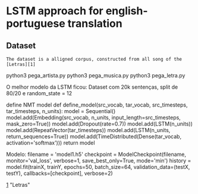 # LSTM approach for english-portuguese translation

## Dataset

	The dataset is a alligned corpus, constructed from all song of the [Letras][1] 

python3 pega_artista.py <caminho para salvar>
python3 pega_musica.py <caminho onde os artistas foram salvos>
python3 pega_letra.py <caminho onde as musicas foram salvas>

O melhor modelo da LSTM ficou:
Dataset com 20k sentenças, split de 80/20 e random_state = 12

define NMT model
def define_model(src_vocab, tar_vocab, src_timesteps, tar_timesteps, n_units):
	model = Sequential()
	model.add(Embedding(src_vocab, n_units, input_length=src_timesteps, mask_zero=True))
	model.add(Dropout(rate=0.7))
	model.add(LSTM(n_units))
	model.add(RepeatVector(tar_timesteps))
	model.add(LSTM(n_units, return_sequences=True))
	model.add(TimeDistributed(Dense(tar_vocab, activation='softmax')))
	return model

Modelo:
filename = 'model1.h5'
checkpoint = ModelCheckpoint(filename, monitor='val_loss', verbose=1, save_best_only=True, mode='min')
history = model.fit(trainX, trainY, epochs=50, batch_size=64, validation_data=(testX, testY), callbacks=[checkpoint], verbose=2)



[1](https://www.letras.mus.br/) "Letras"